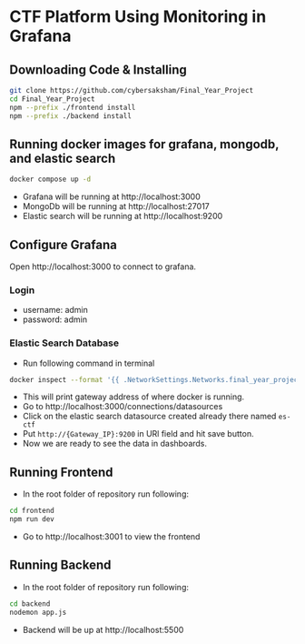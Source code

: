 # CTF Platform Using Monitoring in Grafana

## Downloading Code & Installing

```bash
git clone https://github.com/cybersaksham/Final_Year_Project
cd Final_Year_Project
npm --prefix ./frontend install
npm --prefix ./backend install
```

## Running docker images for grafana, mongodb, and elastic search

```bash
docker compose up -d
```

- Grafana will be running at http://localhost:3000
- MongoDb will be running at http://localhost:27017
- Elastic search will be running at http://localhost:9200

## Configure Grafana

Open http://localhost:3000 to connect to grafana.

### Login

- username: admin
- password: admin

### Elastic Search Database

- Run following command in terminal

```bash
docker inspect --format '{{ .NetworkSettings.Networks.final_year_project_default.Gateway }}' elasticsearch
```

- This will print gateway address of where docker is running.
- Go to http://localhost:3000/connections/datasources
- Click on the elastic search datasource created already there named `es-ctf`
- Put `http://{Gateway_IP}:9200` in URl field and hit save button.
- Now we are ready to see the data in dashboards.

## Running Frontend

- In the root folder of repository run following:

```bash
cd frontend
npm run dev
```

- Go to http://localhost:3001 to view the frontend

## Running Backend

- In the root folder of repository run following:

```bash
cd backend
nodemon app.js
```

- Backend will be up at http://localhost:5500
